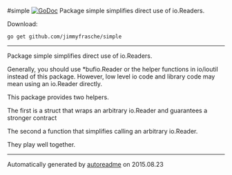 #simple [![GoDoc](https://godoc.org/github.com/jimmyfrasche/simple?status.png)](https://godoc.org/github.com/jimmyfrasche/simple)
Package simple simplifies direct use of io.Readers.

Download:
```shell
go get github.com/jimmyfrasche/simple
```

* * *
Package simple simplifies direct use of io.Readers.

Generally, you should use *bufio.Reader or the helper functions in io/ioutil
instead of this package.
However, low level io code and library code may mean using an io.Reader directly.

This package provides two helpers.

The first is a struct that wraps an arbitrary io.Reader
and guarantees a stronger contract

The second a function that simplifies calling an arbitrary io.Reader.

They play well together.



* * *
Automatically generated by [autoreadme](https://github.com/jimmyfrasche/autoreadme) on 2015.08.23
